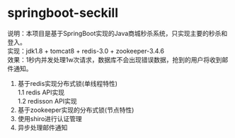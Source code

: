 # springboot-seckill
说明：本项目是基于SpringBoot实现的Java商城秒杀系统，只实现主要的秒杀和登入。<br>
实现：jdk1.8 + tomcat8 + redis-3.0 + zookeeper-3.4.6<br>
效果：1秒内并发处理1w次请求，数据库不会出现错误数据，抢到的用户将收到邮件通知。
1. 基于redis实现分布式锁(单线程特性)<br>
  1.1 redis API实现<br>
  1.2 redisson API实现<br>
2. 基于zookeeper实现的分布式锁(节点特性)
3. 使用shiro进行认证管理
4. 异步处理邮件通知
